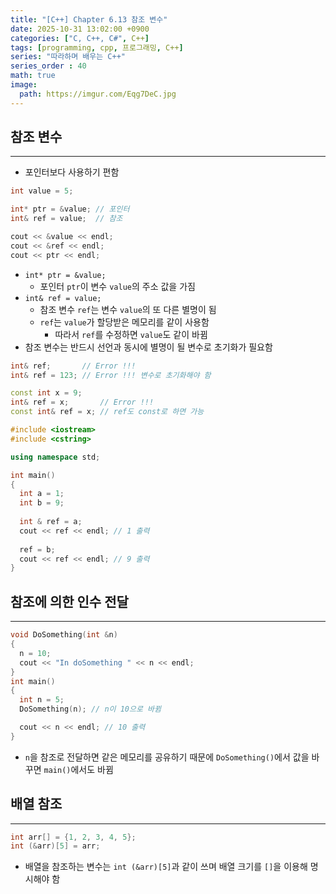 ```yaml
---
title: "[C++] Chapter 6.13 참조 변수"
date: 2025-10-31 13:02:00 +0900
categories: ["C, C++, C#", C++]
tags: [programming, cpp, 프로그래밍, C++]
series: "따라하며 배우는 C++"
series_order : 40
math: true
image:
  path: https://imgur.com/Eqg7DeC.jpg
---
```


## 참조 변수

---

- 포인터보다 사용하기 편함

```cpp
int value = 5;

int* ptr = &value; // 포인터
int& ref = value;  // 참조

cout << &value << endl; 
cout << &ref << endl;  
cout << ptr << endl;
```

- `int* ptr = &value;`
  - 포인터 `ptr`이 변수 `value`의 주소 값을 가짐
- `int& ref = value;`
  - 참조 변수 `ref`는 변수 `value`의 또 다른 별명이 됨
  - `ref`는 `value`가 할당받은 메모리를 같이 사용함
    - 따라서 `ref`를 수정하면 `value`도 같이 바뀜
- 참조 변수는 반드시 선언과 동시에 별명이 될 변수로 초기화가 필요함

```cpp
int& ref;       // Error !!!
int& ref = 123; // Error !!! 변수로 초기화해야 함

const int x = 9;
int& ref = x;       // Error !!! 
const int& ref = x; // ref도 const로 하면 가능
```

```cpp
#include <iostream>
#include <cstring>

using namespace std;

int main()
{
  int a = 1;
  int b = 9;
  
  int & ref = a;
  cout << ref << endl; // 1 출력
  
  ref = b;
  cout << ref << endl; // 9 출력
}
```

## 참조에 의한 인수 전달

---

```cpp
void DoSomething(int &n)
{
  n = 10;
  cout << "In doSomething " << n << endl;
}
int main()
{
  int n = 5;
  DoSomething(n); // n이 10으로 바뀜

  cout << n << endl; // 10 출력
}
```

- `n`을 참조로 전달하면 같은 메모리를 공유하기 때문에 `DoSomething()`에서 값을 바꾸면 `main()`에서도 바뀜

## 배열 참조

---

```cpp
int arr[] = {1, 2, 3, 4, 5};
int (&arr)[5] = arr;
```

- 배열을 참조하는 변수는 `int (&arr)[5]`과 같이 쓰며 배열 크기를 `[]`을 이용해 명시해야 함
